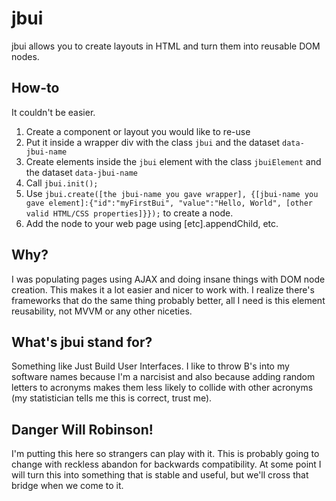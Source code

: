 <h1>jbui</h1>
jbui allows you to create layouts in HTML and turn them into reusable DOM nodes.

<h2>How-to</h2>
It couldn't be easier.
<ol>
  <li>Create a component or layout you would like to re-use</li>
  <li>Put it inside a wrapper div with the class <code>jbui</code> and the dataset <code>data-jbui-name</code></li>
  <li>Create elements inside the <code>jbui</code> element with the class <code>jbuiElement</code> and the dataset <code>data-jbui-name</code></li>
  <li>Call <code>jbui.init();</code></li>
  <li>Use <code>jbui.create([the jbui-name you gave wrapper], {[jbui-name you gave element]:{"id":"myFirstBui", "value":"Hello, World", [other valid HTML/CSS properties]}});</code> to create a node.</li>
  <li>Add the node to your web page using [etc].appendChild, etc.</li>
</ol>

<h2>Why?</h2>
I was populating pages using AJAX and doing insane things with DOM node creation. This makes it a lot easier and nicer to work with. I realize there's frameworks that do the same thing probably better, all I need is this element reusability, not MVVM or any other niceties.

<h2>What's jbui stand for?</h2>
Something like Just Build User Interfaces. I like to throw B's into my software names because I'm a narcisist and also because adding random letters to acronyms makes them less likely to collide with other acronyms (my statistician tells me this is correct, trust me).

<h2>Danger Will Robinson!</h2>
I'm putting this here so strangers can play with it. This is probably going to change with reckless abandon for backwards compatibility. At some point I will turn this into something that is stable and useful, but we'll cross that bridge when we come to it.
